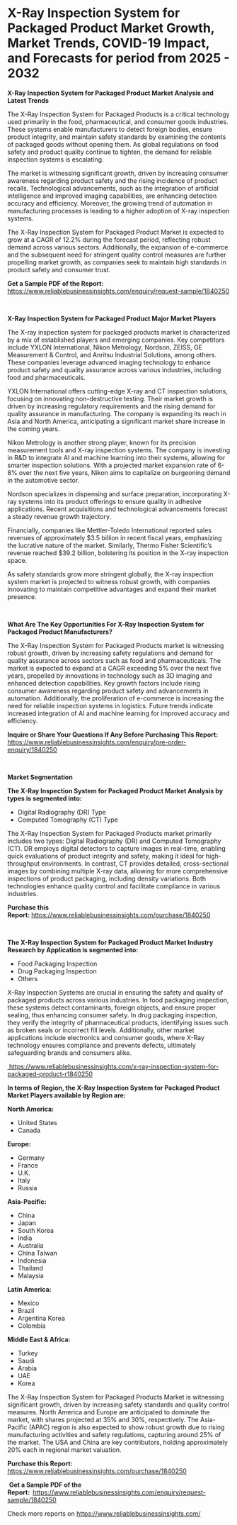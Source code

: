 <p><h1>X-Ray Inspection System for Packaged Product Market Growth, Market Trends, COVID-19 Impact, and Forecasts for period from 2025 - 2032</h1></p><p><strong>X-Ray Inspection System for Packaged Product Market Analysis and Latest Trends</strong></p>
<p><p>The X-Ray Inspection System for Packaged Products is a critical technology used primarily in the food, pharmaceutical, and consumer goods industries. These systems enable manufacturers to detect foreign bodies, ensure product integrity, and maintain safety standards by examining the contents of packaged goods without opening them. As global regulations on food safety and product quality continue to tighten, the demand for reliable inspection systems is escalating.</p><p>The market is witnessing significant growth, driven by increasing consumer awareness regarding product safety and the rising incidence of product recalls. Technological advancements, such as the integration of artificial intelligence and improved imaging capabilities, are enhancing detection accuracy and efficiency. Moreover, the growing trend of automation in manufacturing processes is leading to a higher adoption of X-ray inspection systems.</p><p>The X-Ray Inspection System for Packaged Product Market is expected to grow at a CAGR of 12.2% during the forecast period, reflecting robust demand across various sectors. Additionally, the expansion of e-commerce and the subsequent need for stringent quality control measures are further propelling market growth, as companies seek to maintain high standards in product safety and consumer trust.</p></p>
<p><strong>Get a Sample PDF of the Report:&nbsp;</strong> <a href="https://www.reliablebusinessinsights.com/enquiry/request-sample/1840250?utm_campaign=3109&utm_medium=2&utm_source=Github&utm_content=ia&utm_term=12042025&utm_id=x-ray-inspection-system-for-packaged-product">https://www.reliablebusinessinsights.com/enquiry/request-sample/1840250</a></p>
<p>&nbsp;</p>
<p><strong>X-Ray Inspection System for Packaged Product Major Market Players</strong></p>
<p><p>The X-ray inspection system for packaged products market is characterized by a mix of established players and emerging companies. Key competitors include YXLON International, Nikon Metrology, Nordson, ZEISS, GE Measurement & Control, and Anritsu Industrial Solutions, among others. These companies leverage advanced imaging technology to enhance product safety and quality assurance across various industries, including food and pharmaceuticals.</p><p>YXLON International offers cutting-edge X-ray and CT inspection solutions, focusing on innovating non-destructive testing. Their market growth is driven by increasing regulatory requirements and the rising demand for quality assurance in manufacturing. The company is expanding its reach in Asia and North America, anticipating a significant market share increase in the coming years.</p><p>Nikon Metrology is another strong player, known for its precision measurement tools and X-ray inspection systems. The company is investing in R&D to integrate AI and machine learning into their systems, allowing for smarter inspection solutions. With a projected market expansion rate of 6-8% over the next five years, Nikon aims to capitalize on burgeoning demand in the automotive sector.</p><p>Nordson specializes in dispensing and surface preparation, incorporating X-ray systems into its product offerings to ensure quality in adhesive applications. Recent acquisitions and technological advancements forecast a steady revenue growth trajectory.</p><p>Financially, companies like Mettler-Toledo International reported sales revenues of approximately $3.5 billion in recent fiscal years, emphasizing the lucrative nature of the market. Similarly, Thermo Fisher Scientific’s revenue reached $39.2 billion, bolstering its position in the X-ray inspection space.</p><p>As safety standards grow more stringent globally, the X-ray inspection system market is projected to witness robust growth, with companies innovating to maintain competitive advantages and expand their market presence.</p></p>
<p>&nbsp;</p>
<p><strong>What Are The Key Opportunities For X-Ray Inspection System for Packaged Product Manufacturers?</strong></p>
<p><p>The X-Ray Inspection System for Packaged Products market is witnessing robust growth, driven by increasing safety regulations and demand for quality assurance across sectors such as food and pharmaceuticals. The market is expected to expand at a CAGR exceeding 5% over the next five years, propelled by innovations in technology such as 3D imaging and enhanced detection capabilities. Key growth factors include rising consumer awareness regarding product safety and advancements in automation. Additionally, the proliferation of e-commerce is increasing the need for reliable inspection systems in logistics. Future trends indicate increased integration of AI and machine learning for improved accuracy and efficiency.</p></p>
<p><strong>Inquire or Share Your Questions If Any Before Purchasing This Report:</strong> <a href="https://www.reliablebusinessinsights.com/enquiry/pre-order-enquiry/1840250?utm_campaign=3109&utm_medium=2&utm_source=Github&utm_content=ia&utm_term=12042025&utm_id=x-ray-inspection-system-for-packaged-product">https://www.reliablebusinessinsights.com/enquiry/pre-order-enquiry/1840250</a></p>
<p>&nbsp;</p>
<p><strong>Market Segmentation</strong></p>
<p><strong>The X-Ray Inspection System for Packaged Product Market Analysis by types is segmented into:</strong></p>
<p><ul><li>Digital Radiography (DR) Type</li><li>Computed Tomography (CT) Type</li></ul></p>
<p><p>The X-Ray Inspection System for Packaged Products market primarily includes two types: Digital Radiography (DR) and Computed Tomography (CT). DR employs digital detectors to capture images in real-time, enabling quick evaluations of product integrity and safety, making it ideal for high-throughput environments. In contrast, CT provides detailed, cross-sectional images by combining multiple X-ray data, allowing for more comprehensive inspections of product packaging, including density variations. Both technologies enhance quality control and facilitate compliance in various industries.</p></p>
<p><strong>Purchase this Report:&nbsp;</strong><a href="https://www.reliablebusinessinsights.com/purchase/1840250?utm_campaign=3109&utm_medium=2&utm_source=Github&utm_content=ia&utm_term=12042025&utm_id=x-ray-inspection-system-for-packaged-product">https://www.reliablebusinessinsights.com/purchase/1840250</a></p>
<p>&nbsp;</p>
<p><strong>The X-Ray Inspection System for Packaged Product Market Industry Research by Application is segmented into:</strong></p>
<p><ul><li>Food Packaging Inspection</li><li>Drug Packaging Inspection</li><li>Others</li></ul></p>
<p><p>X-Ray Inspection Systems are crucial in ensuring the safety and quality of packaged products across various industries. In food packaging inspection, these systems detect contaminants, foreign objects, and ensure proper sealing, thus enhancing consumer safety. In drug packaging inspection, they verify the integrity of pharmaceutical products, identifying issues such as broken seals or incorrect fill levels. Additionally, other market applications include electronics and consumer goods, where X-Ray technology ensures compliance and prevents defects, ultimately safeguarding brands and consumers alike.</p></p>
<p><a href="https://www.reliablebusinessinsights.com/x-ray-inspection-system-for-packaged-product-r1840250?utm_campaign=3109&utm_medium=2&utm_source=Github&utm_content=ia&utm_term=12042025&utm_id=x-ray-inspection-system-for-packaged-product">&nbsp;https://www.reliablebusinessinsights.com/x-ray-inspection-system-for-packaged-product-r1840250</a></p>
<p><strong>In terms of Region, the X-Ray Inspection System for Packaged Product Market Players available by Region are:</strong></p>
<p>
    <p> <strong> North America: </strong>
        <ul>
            <li>United States</li>
            <li>Canada</li>
        </ul>
        </p> 
    <p> <strong> Europe: </strong>
        <ul>
            <li>Germany</li>
            <li>France</li>
            <li>U.K.</li>
            <li>Italy</li>
            <li>Russia</li>
        </ul>
        </p> 
    <p> <strong> Asia-Pacific: </strong>
        <ul>
            <li>China</li>
            <li>Japan</li>
            <li>South Korea</li>
            <li>India</li>
            <li>Australia</li>
            <li>China Taiwan</li>
            <li>Indonesia</li>
            <li>Thailand</li>
            <li>Malaysia</li>
        </ul>
        </p> 
    <p> <strong> Latin America: </strong>
        <ul>
            <li>Mexico</li>
            <li>Brazil</li>
            <li>Argentina Korea</li>
            <li>Colombia</li>
        </ul>
        </p> 
    <p> <strong> Middle East & Africa: </strong>
        <ul>
            <li>Turkey</li>
            <li>Saudi</li>
            <li>Arabia</li>
            <li>UAE</li>
            <li>Korea</li>
        </ul>
    </p>
    </p>
<p><p>The X-Ray Inspection System for Packaged Products Market is witnessing significant growth, driven by increasing safety standards and quality control measures. North America and Europe are anticipated to dominate the market, with shares projected at 35% and 30%, respectively. The Asia-Pacific (APAC) region is also expected to show robust growth due to rising manufacturing activities and safety regulations, capturing around 25% of the market. The USA and China are key contributors, holding approximately 20% each in regional market valuation.</p></p>
<p><strong>Purchase this Report: </strong><a href="https://www.reliablebusinessinsights.com/purchase/1840250?utm_campaign=3109&utm_medium=2&utm_source=Github&utm_content=ia&utm_term=12042025&utm_id=x-ray-inspection-system-for-packaged-product">https://www.reliablebusinessinsights.com/purchase/1840250</a></p>
<p>&nbsp;<strong>Get a Sample PDF of the Report:&nbsp;&nbsp;</strong><a href="https://www.reliablebusinessinsights.com/enquiry/request-sample/1840250?utm_campaign=3109&utm_medium=2&utm_source=Github&utm_content=ia&utm_term=12042025&utm_id=x-ray-inspection-system-for-packaged-product">https://www.reliablebusinessinsights.com/enquiry/request-sample/1840250</a></p>
<p><strong></strong></p>
<p>Check more reports on <a href="https://www.reliablebusinessinsights.com/?utm_campaign=3109&utm_medium=2&utm_source=Github&utm_content=ia&utm_term=12042025&utm_id=x-ray-inspection-system-for-packaged-product">https://www.reliablebusinessinsights.com/</a></p>